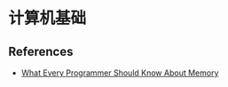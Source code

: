 # 计算机基础

## References

- [What Every Programmer Should Know About Memory](https://people.freebsd.org/~lstewart/articles/cpumemory.pdf)

